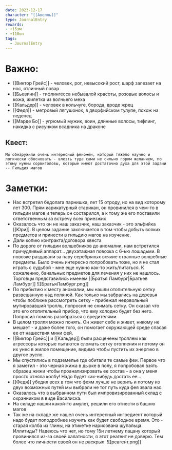 ```yaml
---
date: 2023-12-17
character: "[[Авелль]]"
type: JournalEntry
rewards: 
- +15зм
- +110оп
tags:
  - JournalEntry
---
```

# Важно:
- [[Виктор Грейс]] - человек, рог, невысокий рост, шарф залезает на нос, отличный повар
- [[Бьевинн]] - тифлингесса небывалой красоты, розовые волосы и кожа, жилетка из волчьего меха
- [[Кальдер]] - человек в кольчуге, борода, вроде жрец
- [[Федя]] - метровый лягушонок, в дворфийском тулупе, похож на леденец
- [[Марде Бо]] - угрюмый мужик, воин, длинные волосы, тифлинг, накидка с рисунком всадника на драконе
## Квест:
```
Мы обнаружили очень интересный феномен, который тяжело научно и логически обосновать - влезть туда сами не сильно горим желанием, по этому нужны сорвиголовы, которые имеют достаточно духа для этой задачи
-- Гильдия магов
```
# Заметки:
- Нас встретил бедолага парнишка, лет 15 отроду, но на вид которому лет 300. Прям карикатурный старикан, он провинился в чем-то в гильдии магов и теперь он состарился, а к тому же его поставили ответственным за встречу всех приезжих
- Оказалось что он не наш заказчик, наш заказчик - это эльфийка [[Юри]]. В целом задание заключается в том чтобы добыть всяких предметов и принести в гильдию магов на изучение.
- Дали копию контракта/договора квеста
- По дороге от гильдии волшебников до аномалии, нам встретился причудливый аппарат... двухэтажная повозка с 6-ью лошадьми. В повозке раздавали за пару серебряных всякие странные волшебные предметы. Было очень интересно попробовать тоже, но я не стал играть с судьбой - мне еще нужно как-то жить/питаться. К сожалению, банальных предметов для лечения у них не нашлось. Торговцы представились именем [[Братья Ламбург|Братьев Ламбург]]
![[БратьяЛамбург.png]]
- По прибытию к месту аномалии, мы нашли отопительную сетку развешанную над поляной. Как только мы забрались на деревья чтобы поближе рассмотреть сетку - прибежал недовольный мутировавший тролль, попросил не снимать сетку. Он сказал что это его отопительный прибор, что ему холодно будет без него. Попросил помочь разобраться с вредителями.
- В целом тролля можно понять. Он живет себе и живет, никому не мешает - и даже более того, он помогает окружающей среде спасая ее от нашествия мини фей.
- [[Виктор Грейс]] и [[Кальдер]] были расценены троллем как агрессоры которые пытаются сломать сетку отопления и потому он их унес в жилое помещение, видимо чтобы пустить их энергию в другое русло.
- Мы спустились в подземелье где обитали те самые феи. Первое что я заметил - это черная жижа в дырке в полу, я попробовал взять образец жижи чтобы проанализировать ее состав - а она у меня просто отняла колбу! Надо будет как-нибудь достать ее... 
- [[Федя]] убедил всех в том что феям лучше не верить и потому из двух возможных путей мы выбрали не тот путь куда фея звала нас.
- Оказалось что в выбранном пути был импровизированный склад с охранником в виде Василиска.
- На складе нашли какой-то амулет, решили его отнести в башню магов
- Так же на складе же нашел очень интересный ингредиент который надо будет поподробнее изучить как будет свободное время. Это - старая колба из глины, на этикетке нарисована щупальца. Иллитиды? Надеюсь что нет, но тому 15и летнему пацану который провинился из-за своей халатности, я этот реагент не доверю. Тем более что личности своей он не раскрыл.
![[реагент.png]]
